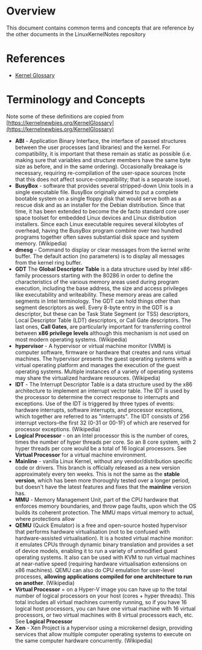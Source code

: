 # Overview

This document contains common terms and concepts that are reference by the other documents in the LinuxKernelNotes repository

# References

* [Kernel Glossary](https://kernelnewbies.org/KernelGlossary)

# Terminology and Concepts

Note some of these definitions are copied from [https://kernelnewbies.org/KernelGlossary](https://kernelnewbies.org/KernelGlossary)

* **ABI** - Application Binary Interface, the interface of passed structures between the user processes (and libraries) and the kernel. For compatibility, it is important that these remain as static as possible (i.e. making sure that variables and structure members have the same byte size as before, and in the same ordering). Occasionally breakage is necessary, requiring re-compilation of the user-space sources (note that this does not affect source-compatibility; that is a separate issue).
* **BusyBox** - software that provides several stripped-down Unix tools in a single executable file. BusyBox originally aimed to put a complete bootable system on a single floppy disk that would serve both as a rescue disk and as an installer for the Debian distribution. Since that time, it has been extended to become the de facto standard core user space toolset for embedded Linux devices and Linux distribution installers. Since each Linux executable requires several kilobytes of overhead, having the BusyBox program combine over two hundred programs together often saves substantial disk space and system memory. (Wikipedia)
* **dmesg** - Command to display or clear messages from the kernel write buffer.  The default action (no parameters) is to display all messages from the kernel ring buffer.
* **GDT** The **Global Descriptor Table** is a data structure used by Intel x86-family processors starting with the 80286 in order to define the characteristics of the various memory areas used during program execution, including the base address, the size and access privileges like executability and writeability. These memory areas are called segments in Intel terminology. The GDT can hold things other than segment descriptors as well. Every 8-byte entry in the GDT is a descriptor, but these can be Task State Segment (or TSS) descriptors, Local Descriptor Table (LDT) descriptors, or Call Gate descriptors. The last ones, **Call Gates**, are particularly important for transferring control between **x86 privilege levels** although this mechanism is not used on most modern operating systems. (Wikipedia)
* **hypervisor** - A hypervisor or virtual machine monitor (VMM) is computer software, firmware or hardware that creates and runs virtual machines. The hypervisor presents the guest operating systems with a virtual operating platform and manages the execution of the guest operating systems. Multiple instances of a variety of operating systems may share the virtualized hardware resources. (Wikipedia)
* **IDT** - The Interrupt Descriptor Table is a data structure used by the x86 architecture to implement an interrupt vector table. The IDT is used by the processor to determine the correct response to interrupts and exceptions.  Use of the IDT is triggered by three types of events: hardware interrupts, software interrupts, and processor exceptions, which together are referred to as "interrupts". The IDT consists of 256 interrupt vectors–the first 32 (0-31 or 00-1F) of which are reserved for processor exceptions. (Wikipedia)
* **Logical Processor** - on an Intel processor this is the number of cores, times the number of hyper threads per core.  So an 8 core system, with 2 hyper threads per core would be a total of 16 logical processors.  See **Virtual Processor** for a virtual machine environment.
* **Mainline** - vanilla Linux Kernel, without any vendor/distribution specific code or drivers. This branch is officially released as a new version approximately every ten weeks.  This is not the same as the **stable version**, which has been more thoroughly tested over a longer period, but doesn't have the latest features and fixes that the **mainline** version has.
* **MMU** - Memory Management Unit, part of the CPU hardware that enforces memory boundaries, and throw page faults, upon which the OS builds its coherent protection. The MMU maps virtual memory to actual, where protections allow
* **QEMU** (Quick Emulator) is a free and open-source hosted hypervisor that performs hardware virtualisation (not to be confused with hardware-assisted virtualisation).  It is a hosted virtual machine monitor: it emulates CPUs through dynamic binary translation and provides a set of device models, enabling it to run a variety of unmodified guest operating systems. It also can be used with KVM to run virtual machines at near-native speed (requiring hardware virtualisation extensions on x86 machines). QEMU can also do CPU emulation for user-level processes, **allowing applications compiled for one architecture to run on another**. (Wikipedia)
* **Virtual Processor** = on a Hyper-V image you can have up to the total number of logical processors on your host (cores + hyper threads).  This total includes all virtual machines currently running, so if you have 16 logical host processors, you can have one virtual machine with 16 virtual processors, or two virtual machines with 8 virtual processors each, etc.  See **Logical Processor**
* **Xen** - Xen Project is a hypervisor using a microkernel design, providing services that allow multiple computer operating systems to execute on the same computer hardware concurrently. (Wikipedia)
